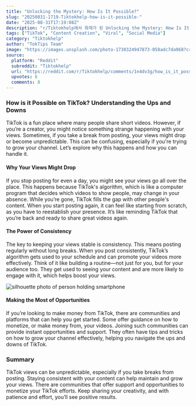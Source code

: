 ```yaml
---
title: "Unlocking the Mystery: How Is It Possible?"
slug: "20250831-1719-Tiktokhelp-how-is-it-possible-"
date: "2025-08-31T17:19:08Z"
description: "r/Tiktokhelp에서 화제가 된 Unlocking the Mystery: How Is It Possible?에 대한 깊이 있는 분석과 인사이트"
tags: ["TikTok", "Content Creation", "Viral", "Social Media"]
category: "Tiktokhelp"
author: "TokTips Team"
image: "https://images.unsplash.com/photo-1730324947873-058adc7da968?crop=entropy&cs=tinysrgb&fit=max&fm=jpg&ixid=M3w3OTU0NDF8MHwxfHNlYXJjaHwxOHx8dGlrdG9rfGVufDF8MHx8fDE3NTY2NjA3Mzl8MA&ixlib=rb-4.1.0&q=80&w=1080"
source:
  platform: "Reddit"
  subreddit: "Tiktokhelp"
  url: "https://reddit.com/r/Tiktokhelp/comments/1n4dv3g/how_is_it_possible/"
  upvotes: 6
  comments: 8
---
```


### How is it Possible on TikTok? Understanding the Ups and Downs

TikTok is a fun place where many people share short videos. However, if you’re a creator, you might notice something strange happening with your views. Sometimes, if you take a break from posting, your views might drop or become unpredictable. This can be confusing, especially if you're trying to grow your channel. Let’s explore why this happens and how you can handle it.

#### Why Your Views Might Drop

If you stop posting for even a day, you might see your views go all over the place. This happens because TikTok's algorithm, which is like a computer program that decides which videos to show people, may change in your absence. While you’re gone, TikTok fills the gap with other people's content. When you start posting again, it can feel like starting from scratch, as you have to reestablish your presence. It’s like reminding TikTok that you’re back and ready to share great videos again.

#### The Power of Consistency

The key to keeping your views stable is consistency. This means posting regularly without long breaks. When you post consistently, TikTok’s algorithm gets used to your schedule and can promote your videos more effectively. Think of it like building a routine—not just for you, but for your audience too. They get used to seeing your content and are more likely to engage with it, which helps boost your views.

![silhouette photo of person holding smartphone](https://images.unsplash.com/photo-1423784346385-c1d4dac9893a?crop=entropy&cs=tinysrgb&fit=max&fm=jpg&ixid=M3w3OTU0NDF8MHwxfHNlYXJjaHwzMnx8c29jaWFsJTIwbWVkaWF8ZW58MXwwfHx8MTc1NjY2MDczOXww&ixlib=rb-4.1.0&q=80&w=1080)

#### Making the Most of Opportunities

If you’re looking to make money from TikTok, there are communities and platforms that can help you get started. Some offer guidance on how to monetize, or make money from, your videos. Joining such communities can provide instant opportunities and support. They often have tips and tricks on how to grow your channel effectively, helping you navigate the ups and downs of TikTok.

### Summary

TikTok views can be unpredictable, especially if you take breaks from posting. Staying consistent with your content can help maintain and grow your views. There are communities that offer support and opportunities to monetize your TikTok efforts. Keep sharing your creativity, and with patience and effort, you’ll see positive results.
